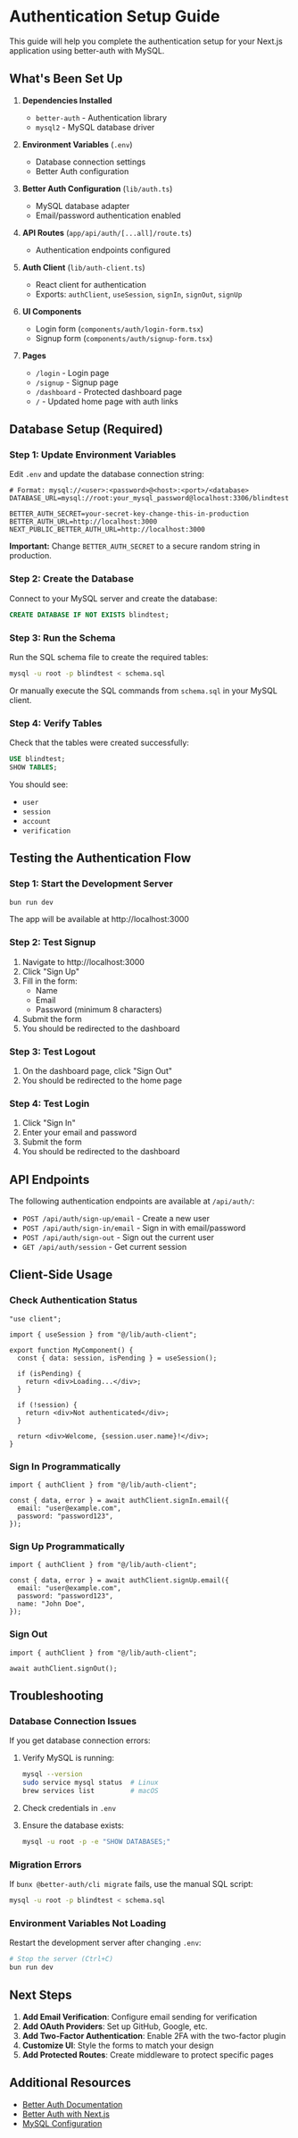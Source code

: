 # Authentication Setup Guide

This guide will help you complete the authentication setup for your Next.js application using better-auth with MySQL.

## What's Been Set Up

1. **Dependencies Installed**
   - `better-auth` - Authentication library
   - `mysql2` - MySQL database driver

2. **Environment Variables** (`.env`)
   - Database connection settings
   - Better Auth configuration

3. **Better Auth Configuration** (`lib/auth.ts`)
   - MySQL database adapter
   - Email/password authentication enabled

4. **API Routes** (`app/api/auth/[...all]/route.ts`)
   - Authentication endpoints configured

5. **Auth Client** (`lib/auth-client.ts`)
   - React client for authentication
   - Exports: `authClient`, `useSession`, `signIn`, `signOut`, `signUp`

6. **UI Components**
   - Login form (`components/auth/login-form.tsx`)
   - Signup form (`components/auth/signup-form.tsx`)

7. **Pages**
   - `/login` - Login page
   - `/signup` - Signup page
   - `/dashboard` - Protected dashboard page
   - `/` - Updated home page with auth links

## Database Setup (Required)

### Step 1: Update Environment Variables

Edit `.env` and update the database connection string:

```env
# Format: mysql://<user>:<password>@<host>:<port>/<database>
DATABASE_URL=mysql://root:your_mysql_password@localhost:3306/blindtest

BETTER_AUTH_SECRET=your-secret-key-change-this-in-production
BETTER_AUTH_URL=http://localhost:3000
NEXT_PUBLIC_BETTER_AUTH_URL=http://localhost:3000
```

**Important:** Change `BETTER_AUTH_SECRET` to a secure random string in production.

### Step 2: Create the Database

Connect to your MySQL server and create the database:

```sql
CREATE DATABASE IF NOT EXISTS blindtest;
```

### Step 3: Run the Schema

Run the SQL schema file to create the required tables:

```bash
mysql -u root -p blindtest < schema.sql
```

Or manually execute the SQL commands from `schema.sql` in your MySQL client.

### Step 4: Verify Tables

Check that the tables were created successfully:

```sql
USE blindtest;
SHOW TABLES;
```

You should see:
- `user`
- `session`
- `account`
- `verification`

## Testing the Authentication Flow

### Step 1: Start the Development Server

```bash
bun run dev
```

The app will be available at http://localhost:3000

### Step 2: Test Signup

1. Navigate to http://localhost:3000
2. Click "Sign Up"
3. Fill in the form:
   - Name
   - Email
   - Password (minimum 8 characters)
4. Submit the form
5. You should be redirected to the dashboard

### Step 3: Test Logout

1. On the dashboard page, click "Sign Out"
2. You should be redirected to the home page

### Step 4: Test Login

1. Click "Sign In"
2. Enter your email and password
3. Submit the form
4. You should be redirected to the dashboard

## API Endpoints

The following authentication endpoints are available at `/api/auth/`:

- `POST /api/auth/sign-up/email` - Create a new user
- `POST /api/auth/sign-in/email` - Sign in with email/password
- `POST /api/auth/sign-out` - Sign out the current user
- `GET /api/auth/session` - Get current session

## Client-Side Usage

### Check Authentication Status

```tsx
"use client";

import { useSession } from "@/lib/auth-client";

export function MyComponent() {
  const { data: session, isPending } = useSession();

  if (isPending) {
    return <div>Loading...</div>;
  }

  if (!session) {
    return <div>Not authenticated</div>;
  }

  return <div>Welcome, {session.user.name}!</div>;
}
```

### Sign In Programmatically

```tsx
import { authClient } from "@/lib/auth-client";

const { data, error } = await authClient.signIn.email({
  email: "user@example.com",
  password: "password123",
});
```

### Sign Up Programmatically

```tsx
import { authClient } from "@/lib/auth-client";

const { data, error } = await authClient.signUp.email({
  email: "user@example.com",
  password: "password123",
  name: "John Doe",
});
```

### Sign Out

```tsx
import { authClient } from "@/lib/auth-client";

await authClient.signOut();
```

## Troubleshooting

### Database Connection Issues

If you get database connection errors:

1. Verify MySQL is running:
   ```bash
   mysql --version
   sudo service mysql status  # Linux
   brew services list         # macOS
   ```

2. Check credentials in `.env`

3. Ensure the database exists:
   ```bash
   mysql -u root -p -e "SHOW DATABASES;"
   ```

### Migration Errors

If `bunx @better-auth/cli migrate` fails, use the manual SQL script:

```bash
mysql -u root -p blindtest < schema.sql
```

### Environment Variables Not Loading

Restart the development server after changing `.env`:

```bash
# Stop the server (Ctrl+C)
bun run dev
```

## Next Steps

1. **Add Email Verification**: Configure email sending for verification
2. **Add OAuth Providers**: Set up GitHub, Google, etc.
3. **Add Two-Factor Authentication**: Enable 2FA with the two-factor plugin
4. **Customize UI**: Style the forms to match your design
5. **Add Protected Routes**: Create middleware to protect specific pages

## Additional Resources

- [Better Auth Documentation](https://www.better-auth.com/docs)
- [Better Auth with Next.js](https://www.better-auth.com/docs/integrations/next)
- [MySQL Configuration](https://www.better-auth.com/docs/adapters/mysql)
